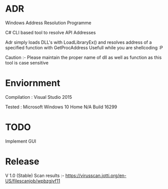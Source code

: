 # ADR
Windows Address Resolution Programme 

C# CLI based tool to resolve API Addresses 

Adr simply loads DLL's with LoadLibraryEx() and resolves address of a specified function with GetProcAddress
Usefull while you are shellcoding :P 

Caution :- Please maintain the proper name of dll as well as function as this tool is case sensitive 

# Enviornment 

Compilation : Visual Studio 2015 

Tested :  Microsoft Windows 10 Home N/A Build 16299


# TODO 

Implement GUI


# Release 

V 1.0 (Stable)
Scan results :- https://virusscan.jotti.org/en-US/filescanjob/wpbzgjvf11

